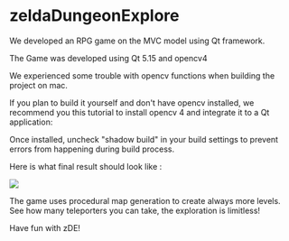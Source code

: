 # zeldaDungeonExplore

We developed an RPG game on the MVC model using Qt framework. 

The Game was developed using Qt 5.15 and opencv4

We experienced some trouble with opencv functions when building the project on mac. 

If you plan to build it yourself and don't have opencv installed, we recommend you this tutorial to install opencv 4 and integrate it to a Qt application: 


Once installed, uncheck "shadow build" in your build settings to prevent errors from happening during build process. 

Here  is what final result should look like :

![](github_video.gif)


The game uses procedural map generation to create always more levels. See how many teleporters you can take, the exploration is limitless!

Have fun with zDE!
